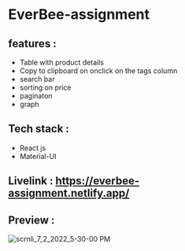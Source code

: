 # EverBee-assignment


## features :
 - Table with product details
 - Copy to clipboard on onclick on the tags column
 - search bar
 - sorting on price
 - paginaton
 - graph


## Tech stack : 
 - React js
 - Material-UI
 
 
## Livelink : https://everbee-assignment.netlify.app/

## Preview :

![scrnli_7_2_2022_5-30-00 PM](https://user-images.githubusercontent.com/78147748/176999875-05b0e52c-8bf1-44ad-acf2-321b56dfc81e.png)
